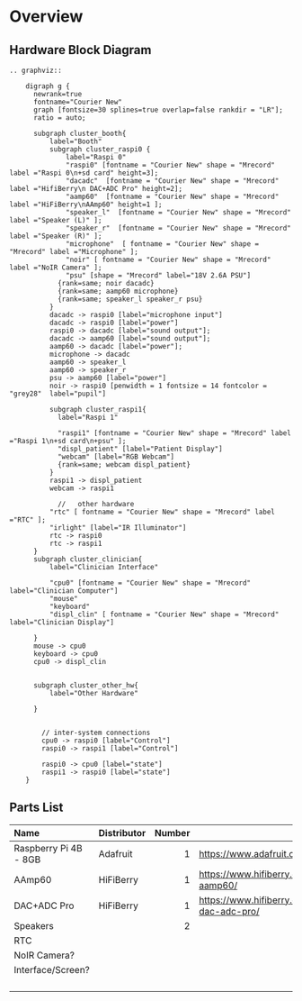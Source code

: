 # Overview

## Hardware Block Diagram

```{eval-rst}
.. graphviz::

    digraph g {
      newrank=true
      fontname="Courier New"
      graph [fontsize=30 splines=true overlap=false rankdir = "LR"];
      ratio = auto;
      
      subgraph cluster_booth{
          label="Booth"
          subgraph cluster_raspi0 {
              label="Raspi 0"
              "raspi0" [fontname = "Courier New" shape = "Mrecord" label ="Raspi 0\n+sd card" height=3];
              "dacadc"  [fontname = "Courier New" shape = "Mrecord"  label ="HifiBerry\n DAC+ADC Pro" height=2];
              "aamp60"  [fontname = "Courier New" shape = "Mrecord" label ="HiFiBerry\nAAmp60" height=1 ];
              "speaker_l"  [fontname = "Courier New" shape = "Mrecord" label ="Speaker (L)" ];
              "speaker_r"  [fontname = "Courier New" shape = "Mrecord" label ="Speaker (R)" ];
              "microphone"  [ fontname = "Courier New" shape = "Mrecord" label ="Microphone" ];
              "noir" [ fontname = "Courier New" shape = "Mrecord" label ="NoIR Camera" ];
              "psu" [shape = "Mrecord" label="18V 2.6A PSU"]
            {rank=same; noir dacadc}
            {rank=same; aamp60 microphone}
            {rank=same; speaker_l speaker_r psu}
          }
          dacadc -> raspi0 [label="microphone input"]
          dacadc -> raspi0 [label="power"]
          raspi0 -> dacadc [label="sound output"];
          dacadc -> aamp60 [label="sound output"];
          aamp60 -> dacadc [label="power"];
          microphone -> dacadc
          aamp60 -> speaker_l
          aamp60 -> speaker_r
          psu -> aamp60 [label="power"]
          noir -> raspi0 [penwidth = 1 fontsize = 14 fontcolor = "grey28"  label="pupil"]
        
          subgraph cluster_raspi1{  
            label="Raspi 1"
            
            "raspi1" [fontname = "Courier New" shape = "Mrecord" label ="Raspi 1\n+sd card\n+psu" ];
            "displ_patient" [label="Patient Display"]
            "webcam" [label="RGB Webcam"]
            {rank=same; webcam displ_patient}
          }
          raspi1 -> displ_patient
          webcam -> raspi1
          
            //   other hardware
          "rtc" [ fontname = "Courier New" shape = "Mrecord" label ="RTC" ];
          "irlight" [label="IR Illuminator"]
          rtc -> raspi0
          rtc -> raspi1
      }
      subgraph cluster_clinician{
          label="Clinician Interface"
          
          "cpu0" [fontname = "Courier New" shape = "Mrecord" label="Clinician Computer"]
          "mouse"
          "keyboard"
          "displ_clin" [ fontname = "Courier New" shape = "Mrecord" label="Clinician Display"]
          
      }
      mouse -> cpu0
      keyboard -> cpu0
      cpu0 -> displ_clin
      
      
      subgraph cluster_other_hw{
          label="Other Hardware"
          
      }
      
      
        // inter-system connections
        cpu0 -> raspi0 [label="Control"]
        raspi0 -> raspi1 [label="Control"]
        
        raspi0 -> cpu0 [label="state"]
        raspi1 -> raspi0 [label="state"]
    }
```

## Parts List

| Name | Distributor | Number | Link | Datasheet |
| :--- | :----------- | -----: | ---- | --------- |
| Raspberry Pi 4B - 8GB | Adafruit | 1 | https://www.adafruit.com/product/4564 | |
| AAmp60 | HiFiBerry | 1 | https://www.hifiberry.com/shop/boards/hifiberry-aamp60/ | |
| DAC+ADC Pro | HiFiBerry | 1 | https://www.hifiberry.com/shop/boards/hifiberry-dac-adc-pro/ | | 
| Speakers | | 2 | | |
| RTC | | | | |
| NoIR Camera? | | | | |
| Interface/Screen? | | | | |
| | | | | |
| | | | | |
| | | | | |
| | | | | |

